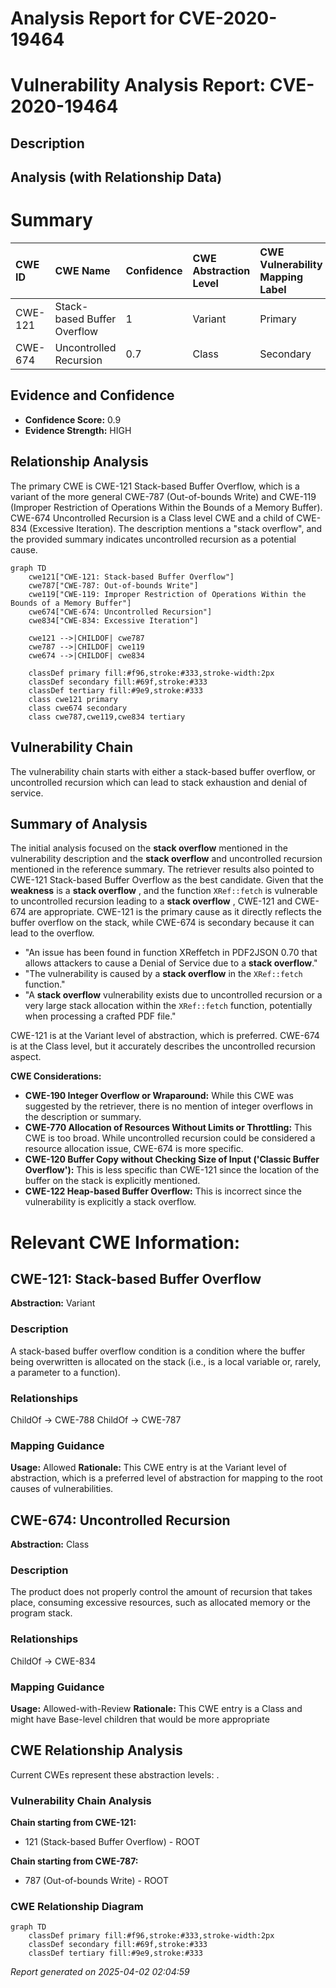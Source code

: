 # Analysis Report for CVE-2020-19464

# Vulnerability Analysis Report: CVE-2020-19464

## Description



## Analysis (with Relationship Data)

# Summary
| CWE ID    | CWE Name                                                            | Confidence | CWE Abstraction Level | CWE Vulnerability Mapping Label | CWE-Vulnerability Mapping Notes |
| :-------- | :------------------------------------------------------------------ | :--------- | :-------------------- | :------------------------------ | :------------------------------ |
| CWE-121   | Stack-based Buffer Overflow                                         | 1          | Variant               | Primary                         | Allowed                         |
| CWE-674   | Uncontrolled Recursion                                              | 0.7        | Class                 | Secondary                       | Allowed-with-Review             |

## Evidence and Confidence

*   **Confidence Score:** 0.9
*   **Evidence Strength:** HIGH

## Relationship Analysis
The primary CWE is CWE-121 Stack-based Buffer Overflow, which is a variant of the more general CWE-787 (Out-of-bounds Write) and CWE-119 (Improper Restriction of Operations Within the Bounds of a Memory Buffer). CWE-674 Uncontrolled Recursion is a Class level CWE and a child of CWE-834 (Excessive Iteration). The description mentions a "stack overflow", and the provided summary indicates uncontrolled recursion as a potential cause.

```mermaid
graph TD
    cwe121["CWE-121: Stack-based Buffer Overflow"]
    cwe787["CWE-787: Out-of-bounds Write"]
    cwe119["CWE-119: Improper Restriction of Operations Within the Bounds of a Memory Buffer"]
    cwe674["CWE-674: Uncontrolled Recursion"]
    cwe834["CWE-834: Excessive Iteration"]
    
    cwe121 -->|CHILDOF| cwe787
    cwe787 -->|CHILDOF| cwe119
    cwe674 -->|CHILDOF| cwe834
    
    classDef primary fill:#f96,stroke:#333,stroke-width:2px
    classDef secondary fill:#69f,stroke:#333
    classDef tertiary fill:#9e9,stroke:#333
    class cwe121 primary
    class cwe674 secondary
    class cwe787,cwe119,cwe834 tertiary
```

## Vulnerability Chain
The vulnerability chain starts with either a stack-based buffer overflow, or uncontrolled recursion which can lead to stack exhaustion and denial of service.

## Summary of Analysis
The initial analysis focused on the **stack overflow** mentioned in the vulnerability description and the **stack overflow** and uncontrolled recursion mentioned in the reference summary. The retriever results also pointed to CWE-121 Stack-based Buffer Overflow as the best candidate. Given that the **weakness** is a **stack overflow** , and the function `XRef::fetch` is vulnerable to uncontrolled recursion leading to a **stack overflow** , CWE-121 and CWE-674 are appropriate. CWE-121 is the primary cause as it directly reflects the buffer overflow on the stack, while CWE-674 is secondary because it can lead to the overflow.

*   "An issue has been found in function XReffetch in PDF2JSON 0.70 that allows attackers to cause a Denial of Service due to a **stack overflow**."
*   "The vulnerability is caused by a **stack overflow** in the `XRef::fetch` function."
*   "A **stack overflow** vulnerability exists due to uncontrolled recursion or a very large stack allocation within the `XRef::fetch` function, potentially when processing a crafted PDF file."

CWE-121 is at the Variant level of abstraction, which is preferred. CWE-674 is at the Class level, but it accurately describes the uncontrolled recursion aspect.

**CWE Considerations:**

*   **CWE-190 Integer Overflow or Wraparound:** While this CWE was suggested by the retriever, there is no mention of integer overflows in the description or summary.
*   **CWE-770 Allocation of Resources Without Limits or Throttling:** This CWE is too broad. While uncontrolled recursion could be considered a resource allocation issue, CWE-674 is more specific.
*   **CWE-120 Buffer Copy without Checking Size of Input ('Classic Buffer Overflow'):** This is less specific than CWE-121 since the location of the buffer on the stack is explicitly mentioned.
*   **CWE-122 Heap-based Buffer Overflow:** This is incorrect since the vulnerability is explicitly a stack overflow.

# Relevant CWE Information:

## CWE-121: Stack-based Buffer Overflow
**Abstraction:** Variant

### Description
A stack-based buffer overflow condition is a condition where the buffer being overwritten is allocated on the stack (i.e., is a local variable or, rarely, a parameter to a function).

### Relationships
ChildOf -> CWE-788
ChildOf -> CWE-787

### Mapping Guidance
**Usage:** Allowed
**Rationale:** This CWE entry is at the Variant level of abstraction, which is a preferred level of abstraction for mapping to the root causes of vulnerabilities.

## CWE-674: Uncontrolled Recursion
**Abstraction:** Class

### Description
The product does not properly control the amount of recursion that takes place, consuming excessive resources, such as allocated memory or the program stack.

### Relationships
ChildOf -> CWE-834

### Mapping Guidance
**Usage:** Allowed-with-Review
**Rationale:** This CWE entry is a Class and might have Base-level children that would be more appropriate


## CWE Relationship Analysis

Current CWEs represent these abstraction levels: .


### Vulnerability Chain Analysis

**Chain starting from CWE-121:**
- 121 (Stack-based Buffer Overflow) - ROOT


**Chain starting from CWE-787:**
- 787 (Out-of-bounds Write) - ROOT



### CWE Relationship Diagram

```mermaid
graph TD
    classDef primary fill:#f96,stroke:#333,stroke-width:2px
    classDef secondary fill:#69f,stroke:#333
    classDef tertiary fill:#9e9,stroke:#333
```



*Report generated on 2025-04-02 02:04:59*
